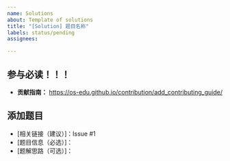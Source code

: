 ```yaml
---
name: Solutions
about: Template of solutions
title: "[Solution] 题目名称"
labels: status/pending
assignees: 

---
```


<!--
!!!ATTENTION!!!

当前内容来自 PR 模版

* **贡献指南：** https://os-edu.github.io/contribution/add_contributing_guide/

     

     建议提 PR 前请先：

1. 查看已有 PR 信息：https://github.com/OS-EDU/KO--CSP/pulls
2. 将以下 `#1` 中 `1` 修改为当前pr对应的 Issue ID (#issue-id 前后需要留空格)


!!!ATTENTION!!!
-->

## 参与必读！！！

* **贡献指南：** https://os-edu.github.io/contribution/add_contributing_guide/

## 添加题目

* [相关链接（建议）]：Issue #1
* [题目信息（必选）]：
* [题解思路（可选）]：


